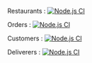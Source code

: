 Restaurants : [![Node.js CI](https://github.com/UBER-CESI/api/actions/workflows/ci.yml/badge.svg?branch=restaurants)](https://github.com/UBER-CESI/api/actions/workflows/ci.yml)

Orders : [![Node.js CI](https://github.com/UBER-CESI/api/actions/workflows/ci.yml/badge.svg?branch=orders)](https://github.com/UBER-CESI/api/actions/workflows/ci.yml)

Customers : [![Node.js CI](https://github.com/UBER-CESI/api/actions/workflows/ci.yml/badge.svg?branch=customers)](https://github.com/UBER-CESI/api/actions/workflows/ci.yml)

Deliverers : [![Node.js CI](https://github.com/UBER-CESI/api/actions/workflows/ci.yml/badge.svg?branch=deliverers)](https://github.com/UBER-CESI/api/actions/workflows/ci.yml)

